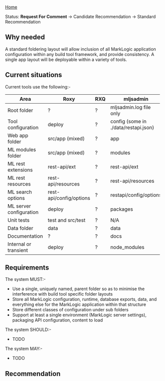 [Home](Home)

Status: **Request For Comment** -> Candidate Recommendation -> Standard Recommendation

## Why needed

A standard foldering layout will allow inclusion of all MarkLogic application configuration within any build tool framework, and provide consistency. A single app layout will be deployable within a variety of tools.

## Current situations

Current tools use the following:-

Area | Roxy | RXQ | mljsadmin
---- | ---- | ---- | ----
Root folder | ? | ? | mljsadmin.log file only
Tool configuration | deploy | ? | config (some in ./data/restapi.json)
Web app folder | src/app (mixed) | ? | app
ML modules folder | src/app (mixed) | ? | modules
ML rest extensions | rest-api/ext | ? | rest-api/ext
ML rest resources | rest-api/resources | ? | rest-api/resources
ML search options | rest-api/config/options | ? | restapi/config/options
ML server configuration | deploy | ? | packages
Unit tests | test and src/test | ? | N/A
Data folder | data | ? | data
Documentation | ? | ? | docs
Internal or transient | deploy | ? | node_modules

## Requirements

The system MUST:-

- Use a single, uniquely named, parent folder so as to minimise the interference with build tool specific folder layouts
- Store all MarkLogic configuration, runtime, database exports, data, and everything else for the MarkLogic application within that structure
- Store different classes of configuration under sub folders
- Support at least a single environment (MarkLogic server settings), packaging API configuration, content to load

The system SHOULD:-

- TODO

The system MAY:-

- TODO

## Recommendation
